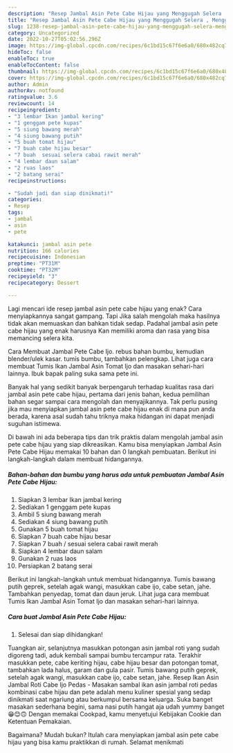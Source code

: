 ```yaml
---
description: "Resep Jambal Asin Pete Cabe Hijau yang Menggugah Selera , Menggugah Selera"
title: "Resep Jambal Asin Pete Cabe Hijau yang Menggugah Selera , Menggugah Selera"
slug: 1238-resep-jambal-asin-pete-cabe-hijau-yang-menggugah-selera-menggugah-selera
category: Uncategorized
date: 2022-10-27T05:02:56.296Z
image: https://img-global.cpcdn.com/recipes/6c1bd15c67f6e6a0/680x482cq70/jambal-asin-pete-cabe-hijau-foto-resep-utama.jpg
hideToc: false
enableToc: true
enableTocContent: false
thumbnail: https://img-global.cpcdn.com/recipes/6c1bd15c67f6e6a0/680x482cq70/jambal-asin-pete-cabe-hijau-foto-resep-utama.jpg
cover: https://img-global.cpcdn.com/recipes/6c1bd15c67f6e6a0/680x482cq70/jambal-asin-pete-cabe-hijau-foto-resep-utama.jpg
author: Admin
authorAv: notfound
ratingvalue: 3.6
reviewcount: 14
recipeingredient:
- "3 lembar Ikan jambal kering"
- "1 genggam pete kupas"
- "5 siung bawang merah"
- "4 siung bawang putih"
- "5 buah tomat hijau"
- "7 buah cabe hijau besar"
- "7 buah  sesuai selera cabai rawit merah"
- "4 lembar daun salam"
- "2 ruas laos"
- "2 batang serai"
recipeinstructions:

- "Sudah jadi dan siap dinikmati!"
categories:
- Resep
tags:
- jambal
- asin
- pete

katakunci: jambal asin pete 
nutrition: 166 calories
recipecuisine: Indonesian
preptime: "PT31M"
cooktime: "PT32M"
recipeyield: "3"
recipecategory: Dessert

---
```



Lagi mencari ide resep jambal asin pete cabe hijau yang enak? Cara menyiapkannya sangat gampang. Tapi Jika salah mengolah maka hasilnya tidak akan memuaskan dan bahkan tidak sedap. Padahal jambal asin pete cabe hijau yang enak harusnya Kan memiliki aroma dan rasa yang bisa memancing selera kita.


Cara Membuat Jambal Pete Cabe Ijo. rebus bahan bumbu, kemudian blender/ulek kasar. tumis bumbu, tambahkan pelengkap. Lihat juga cara membuat Tumis Ikan Jambal Asin Tomat Ijo dan masakan sehari-hari lainnya. Ibuk bapak paling suka sama pete ini.

Banyak hal yang sedikit banyak berpengaruh terhadap kualitas rasa dari jambal asin pete cabe hijau, pertama dari jenis bahan, kedua pemilihan bahan segar sampai cara mengolah dan menyajikannya. Tak perlu pusing jika mau menyiapkan jambal asin pete cabe hijau enak di mana pun anda berada, karena asal sudah tahu triknya maka hidangan ini dapat menjadi suguhan istimewa.


Di bawah ini ada beberapa tips dan trik praktis dalam mengolah jambal asin pete cabe hijau yang siap dikreasikan. Kamu bisa menyiapkan Jambal Asin Pete Cabe Hijau memakai 10 bahan dan 0 langkah pembuatan. Berikut ini langkah-langkah dalam membuat hidangannya.

<!--inarticleads1-->

##### Bahan-bahan dan bumbu yang harus ada untuk pembuatan Jambal Asin Pete Cabe Hijau:

1. Siapkan 3 lembar Ikan jambal kering
1. Sediakan 1 genggam pete kupas
1. Ambil 5 siung bawang merah
1. Sediakan 4 siung bawang putih
1. Gunakan 5 buah tomat hijau
1. Siapkan 7 buah cabe hijau besar
1. Siapkan 7 buah / sesuai selera cabai rawit merah
1. Siapkan 4 lembar daun salam
1. Gunakan 2 ruas laos
1. Persiapkan 2 batang serai


Berikut ini langkah-langkah untuk membuat hidangannya. Tumis bawang putih geprek, setelah agak wangi, masukkan cabe ijo, cabe setan, jahe. Tambahkan penyedap, tomat dan daun jeruk. Lihat juga cara membuat Tumis Ikan Jambal Asin Tomat Ijo dan masakan sehari-hari lainnya. 

<!--inarticleads2-->

##### Cara buat Jambal Asin Pete Cabe Hijau:


1. Selesai dan siap dihidangkan!

Tuangkan air, selanjutnya masukkan potongan asin jambal roti yang sudah digoreng tadi, aduk kembali sampai bumbu tercampur rata. Terakhir masukkan pete, cabe keriting hijau, cabe hijau besar dan potongan tomat, tambahkan lada halus, garam dan gula pasir. Tumis bawang putih geprek, setelah agak wangi, masukkan cabe ijo, cabe setan, jahe. Resep Ikan Asin Jambal Roti Cabe Ijo Pedas - Masakan sambal ikan asin jambal roti pedas kombinasi cabe hijau dan pete adalah menu kuliner spesial yang sedap dinikmati saat ngariung atau berkumpul bersama keluarga. Suka banget masakan sederhana begini, sama nasi putih hangat aja udah yummy banget 😁😊🙃 Dengan memakai Cookpad, kamu menyetujui Kebijakan Cookie dan Ketentuan Pemakaian. 

Bagaimana? Mudah bukan? Itulah cara menyiapkan jambal asin pete cabe hijau yang bisa kamu praktikkan di rumah. Selamat menikmati
